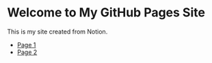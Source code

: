 # Welcome to My GitHub Pages Site

This is my site created from Notion.

- [Page 1](Applied%Production%Analysis%1922a432a515809cbe5ad10f3ea49eb0)
- [Page 2](https://github.com/kgmikhdad/Applied-Production-Analysis/blob/main/Reference%20Materials%201942a432a5158089ae71f25f5d182334)
